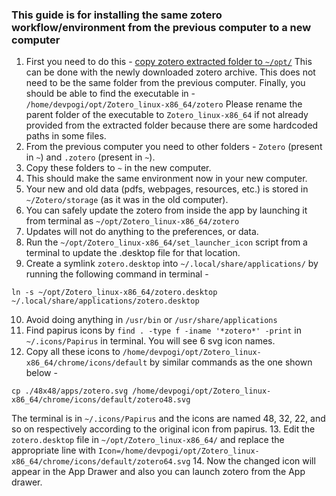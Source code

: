 ### This guide is for installing the same zotero workflow/environment from the previous computer to a new computer

1. First you need to do this - [copy zotero extracted folder to `~/opt/`](https://www.zotero.org/support/installation#linux)
This can be done with the newly downloaded zotero archive. This does not need to be the same folder from the previous computer.
Finally, you should be able to find the executable in -
`/home/devpogi/opt/Zotero_linux-x86_64/zotero`
Please rename the parent folder of the executable to `Zotero_linux-x86_64` if not already provided from the extracted folder because there are some hardcoded paths in some files.
2. From the previous computer you need to other folders - `Zotero` (present in `~`) and `.zotero` (present in `~`).
3. Copy these folders to `~` in the new computer.
4. This should make the same environment now in your new computer.
5. Your new and old data (pdfs, webpages, resources, etc.) is stored in `~/Zotero/storage` (as it was in the old computer).
6. You can safely update the zotero from inside the app by launching it from terminal as `~/opt/Zotero_linux-x86_64/zotero`
7. Updates will not do anything to the preferences, or data.
8. Run the `~/opt/Zotero_linux-x86_64/set_launcher_icon` script from a terminal to update the .desktop file for that location.
9. Create a symlink `zotero.desktop` into `~/.local/share/applications/` by running the following command in terminal - 

```
ln -s ~/opt/Zotero_linux-x86_64/zotero.desktop ~/.local/share/applications/zotero.desktop
```
10. Avoid doing anything in `/usr/bin` or `/usr/share/applications`
11. Find papirus icons by `find . -type f -iname '*zotero*' -print` in `~/.icons/Papirus` in terminal.
You will see 6 svg icon names.
12. Copy all these icons to `/home/devpogi/opt/Zotero_linux-x86_64/chrome/icons/default` by similar commands as the one shown below - 
```
cp ./48x48/apps/zotero.svg /home/devpogi/opt/Zotero_linux-x86_64/chrome/icons/default/zotero48.svg
```
The terminal is in `~/.icons/Papirus` and the icons are named 48, 32, 22, and so on respectively according to the original icon from papirus.
13. Edit the `zotero.desktop` file in `~/opt/Zotero_linux-x86_64/` and replace the appropriate line with `Icon=/home/devpogi/opt/Zotero_linux-x86_64/chrome/icons/default/zotero64.svg`
14. Now the changed icon will appear in the App Drawer and also you can launch zotero from the App drawer.


